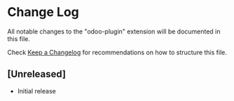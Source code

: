 # Change Log

All notable changes to the "odoo-plugin" extension will be documented in this file.

Check [Keep a Changelog](http://keepachangelog.com/) for recommendations on how to structure this file.

## [Unreleased]

- Initial release